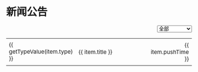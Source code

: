 # 新闻公告
<div style="display: flex; justify-content: flex-end; margin-bottom: 10px;">
    <select v-model="selectedType" @change="filterAuthorsList">
        <option selected value="">全部</option>
        <option v-for="(nt, index) in getType()" :key="nt.key" :value="nt.key">{{ nt.value }}</option>
    </select>
</div>
<table class="no-border" style="width: 100%; border-collapse: collapse; ">
    <tbody>
       <tr v-for="(item, index) in authorsList" :key="index" style="font-size: 15px;">
            <td class="no-border" style="width: 10%; text-align: left;">
                <div :style="{ padding: '3px', backgroundColor: getTypeColor(item.type), color: 'white', borderRadius: '4px', margin: '2px' }">
                    {{ getTypeValue(item.type) }}
                </div>
            </td>          
            <td class="no-border" style="padding: 8px; width: 66%">
                <div>
                    <span @click="navigateTo(item.url)" class="link-style">{{ item.title }}</span>
                </div>
            </td>
            <td class="no-border" style="padding: 8px; width: 10%; text-align: right;">{{ item.pushTime }}</td>
        </tr>
    </tbody>
</table>


<script>
import { ref, onMounted } from 'vue';
 
export default {
  setup() {
    const authorsList = ref([]);
    const newsType = ref( []);
    const selectedType = ref('');
 
    const fetchData = async () => {
    newsType.value = [
        {
            "key": "news",
            "value": "新闻", 
            "color": "#1890ff"
        },
        {
            "key": "notice",
            "value": "公告", 
            "color": "#ffba00"
        },
        {
            "key": "upgrade_guide",
            "value": "升级指南", 
            "color": "#ff9292"
        },
        {
            "key": "experience",
            "value": "使用心得", 
            "color": "#71e2a3"
        },
      ];
      authorsList.value = [
        {
            "type": "upgrade_guide",
            "title": "升级指南", 
            "url": "./news/upgrade_guide/4.md",
            "pushTime": "2024-11-25"
        },
        {
            "type": "experience",
            "title": "WarmFlow工作流动态指定审批人", 
            "url": "./news/experience/6.md",
            "pushTime": "2024-12-06"
        },
        {
            "type": "news",
            "title": "solon集成Warm-Flow", 
            "url": "./news/news/5.md",
            "pushTime": "2024-12-04"
        },
        {
            "type": "news",
            "title": "一个自带流程设计器的工作流引擎", 
            "url": "./news/news/3.md",
            "pushTime": "2024-11-01"
        },
        {
            "type": "news",
            "title": "gitee变成maven私库", 
            "url": "./news/news/2.md",
            "pushTime": "2024-09-29"
        }, {
            "type": "notice",
            "title": "工作流引擎Warm-Flow加入Dromara开源社区", 
            "url": "./news/notice/1.md",
            "pushTime": "2024-02-22"
        },
      ]
    };
 
    onMounted(fetchData);
 
    const navigateTo = (url) => {
      window.location.href = url;
    };

    const getType = () => {
      return newsType.value;
    };  

    const getTypeValue = (type) => {
      return newsType.value.find(nt => nt.key === type)?.value || type;
    };
    const getTypeColor = (type) => {
      return newsType.value.find(nt => nt.key === type)?.color || type;
    };

    return {
      authorsList,
      navigateTo,
      getType,
      getTypeValue,
      getTypeColor,
    };
  },
};
</script>


